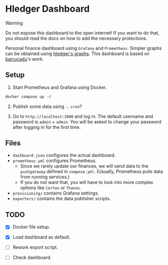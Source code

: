 # Hledger Dashboard

> [!WARNING]
> Do not expose this dashboard to the open internet! 
> If you want to do that, you should read the docs on how to add the necessary protections.

Personal finance dashboard using `Grafana` and `Prometheus`. Simpler graphs can be obtained using [hledger's graphs](https://hledger.org/charts.html).
This dashboard is based on [barrucadu](https://memo.barrucadu.co.uk/personal-finance.html)'s work.

## Setup

1. Start Prometheus and Grafana using Docker.

```bash
docker compose up -d
```

2. Publish some data using ... `cron`?

3. Go to `http://localhost:3000` and log in. The default username and password is `admin` + `admin`. You will be asked to change your password after logging in for the first time.

## Files

- `dashboard.json` configures the actual dashboard.
- `prometheus.yml` configures Prometheus.
    - Since we rarely update our finances, we will send data to the `pushgateway` defined in `compose.yml`. (Usually, Prometheus pulls data from running services.)
    - If you do not want that, you will have to look into more complex options like `Cortex` or `Thanos`.
- `provisioning/` contains Grafana settings.
- `exporters/` contains the data publisher scripts. 

## TODO

- [x] Docker file setup.
- [x] Load dashboard as default.
- [ ] Rework export script.
- [ ] Check dashboard.

